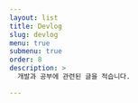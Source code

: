 ```yaml
---
layout: list
title: Devlog
slug: devlog
menu: true
submenu: true
order: 8
description: >
  개발과 공부에 관련된 글을 적습니다.

---
```

